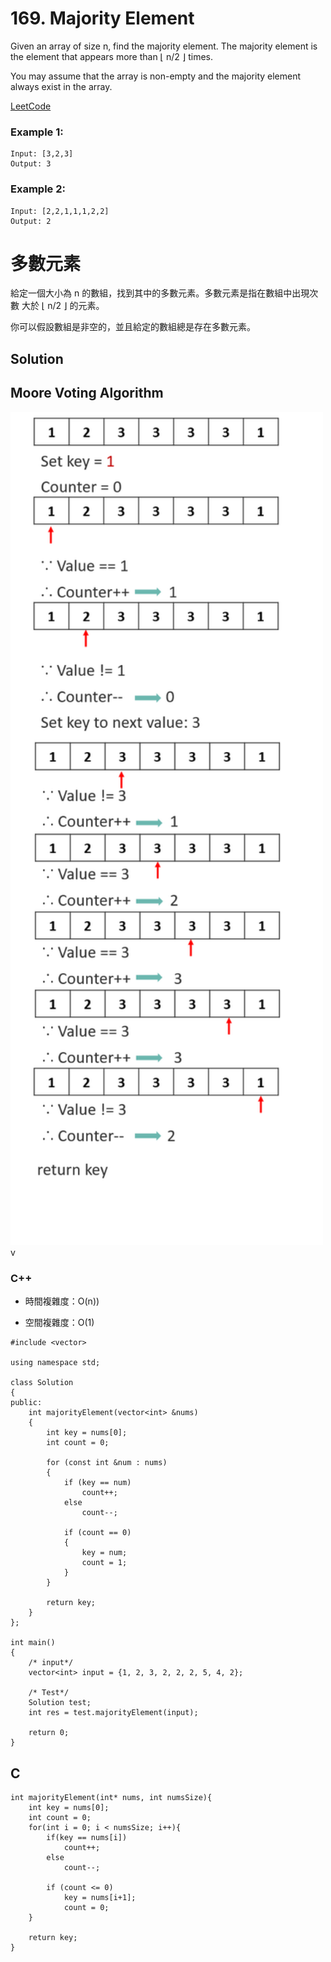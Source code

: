 # 169. Majority Element
Given an array of size n, find the majority element. The majority element is the element that appears more than ⌊ n/2 ⌋ times.

You may assume that the array is non-empty and the majority element always exist in the array.

[LeetCode](https://leetcode.com/problems/majority-element/)

### Example 1:
```
Input: [3,2,3]
Output: 3
```

### Example 2:
```
Input: [2,2,1,1,1,2,2]
Output: 2
```


# 多數元素
給定一個大小為 n 的數組，找到其中的多數元素。多數元素是指在數組中出現次數 大於 ⌊ n/2 ⌋ 的元素。

你可以假設數組是非空的，並且給定的數組總是存在多數元素。


## Solution  
## Moore Voting Algorithm
  
<img src="img/169.png" width = "500"/>v

### C++

* 時間複雜度：O(n))

* 空間複雜度：O(1)

```
#include <vector>

using namespace std;

class Solution
{
public:
    int majorityElement(vector<int> &nums)
    {
        int key = nums[0];
        int count = 0;

        for (const int &num : nums)
        {
            if (key == num)
                count++;
            else
                count--;

            if (count == 0)
            {
                key = num;
                count = 1;
            }
        }

        return key;
    }
};

int main()
{
    /* input*/
    vector<int> input = {1, 2, 3, 2, 2, 2, 5, 4, 2};

    /* Test*/
    Solution test;
    int res = test.majorityElement(input);

    return 0;
}
```

## C

```
int majorityElement(int* nums, int numsSize){
    int key = nums[0];
    int count = 0;
    for(int i = 0; i < numsSize; i++){
        if(key == nums[i])
            count++;
        else
            count--;

        if (count <= 0)
            key = nums[i+1];
            count = 0;
    }

    return key;
}
```



